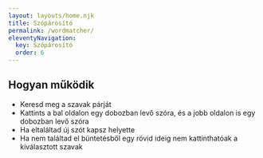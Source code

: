 ```yaml
---
layout: layouts/home.njk
title: Szópárosító
permalink: /wordmatcher/
eleventyNavigation:
  key: Szópárosító
  order: 6
---
```


<script type="module" src="{{ '/assets/js/webcomponent-word-matcher.js' | url }}" async="async"></script>
<!-- <script src="{{ '/js/webcomponent-word-matcher.js' | url }}" async="async">DEVELOPMENT</script> -->

<!-- upgrade: npm install --save webcomponent-word-matcher@X.X.X -->

<webcomponent-word-matcher
  showScore="showScore"
  href="{{ '/public/spanish-hungarian.json' | url }}">
</webcomponent-word-matcher>

## Hogyan működik

- Keresd meg a szavak párját
- Kattints a bal oldalon egy dobozban levő szóra, és a jobb oldalon is egy dobozban levő szóra
- Ha eltaláltad új szót kapsz helyette
- Ha nem találtad el büntetésből egy rövid ideig nem kattinthatóak a kiválasztott szavak
